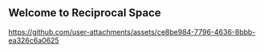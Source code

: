 ## Welcome to Reciprocal Space

https://github.com/user-attachments/assets/ce8be984-7796-4636-8bbb-ea326c6a0625
